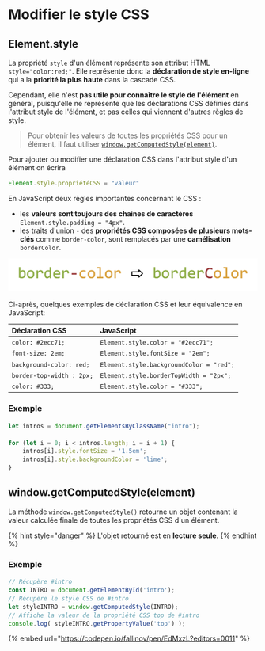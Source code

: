 # Modifier le style CSS

## Element.style

La propriété `style` d'un élément représente son attribut HTML `style="color:red;"`.  Elle représente donc la **déclaration de style en-ligne** qui a la **priorité la plus haute** dans la cascade CSS.

Cependant, elle n'est **pas utile pour connaître le style de l'élément** en général, puisqu'elle ne représente que les déclarations CSS définies dans l'attribut style de l'élément, et pas celles qui viennent d'autres règles de style.

> Pour obtenir les valeurs de toutes les propriétés CSS pour un élément, il faut utiliser [`window.getComputedStyle(element)`](modifier-le-style-css.md#window-getcomputedstyle-element).

Pour ajouter ou modifier une déclaration CSS dans l'attribut style d'un élément on écrira

```javascript
Element.style.propriétéCSS = "valeur"
```

En JavaScript deux règles importantes concernant le CSS :

* les **valeurs sont toujours des chaines de caractères** `Element.style.padding = "4px"`. 
* les traits d'union `-` des **propriétés CSS composées de plusieurs mots-clés** comme `border-color`, sont remplacés par une **camélisation** `borderColor`.

![Cam&#xE9;lisation des propri&#xE9;t&#xE9;s CSS](../../.gitbook/assets/image.png)

Ci-après, quelques exemples de déclaration CSS et leur équivalence en JavaScript:

| Déclaration CSS | JavaScript |
| :--- | :--- |
| `color: #2ecc71;` | `Element.style.color = "#2ecc71";` |
| `font-size: 2em;` | `Element.style.fontSize = "2em";` |
| `background-color: red;` | `Element.style.backgroundColor = "red";` |
| `border-top-width : 2px;` | `Element.style.borderTopWidth = "2px";` |
| `color: #333;` | `Element.style.color = "#333";` |

### Exemple

```javascript
let intros = document.getElementsByClassName("intro");

for (let i = 0; i < intros.length; i = i + 1) {
    intros[i].style.fontSize = '1.5em';
    intros[i].style.backgroundColor = 'lime';
}
```

## window.getComputedStyle\(element\)

La méthode `window.getComputedStyle()` retourne un objet contenant la valeur calculée finale de toutes les propriétés CSS d'un élément.

{% hint style="danger" %}
L'objet retourné est en **lecture seule**.
{% endhint %}

### Exemple

```javascript
// Récupère #intro
const INTRO = document.getElementById('intro');
// Récupère le style CSS de #intro
let styleINTRO = window.getComputedStyle(INTRO);
// Affiche la valeur de la propriété CSS top de #intro
console.log( styleINTRO.getPropertyValue('top') );
```

{% embed url="https://codepen.io/fallinov/pen/EdMxzL?editors=0011" %}



